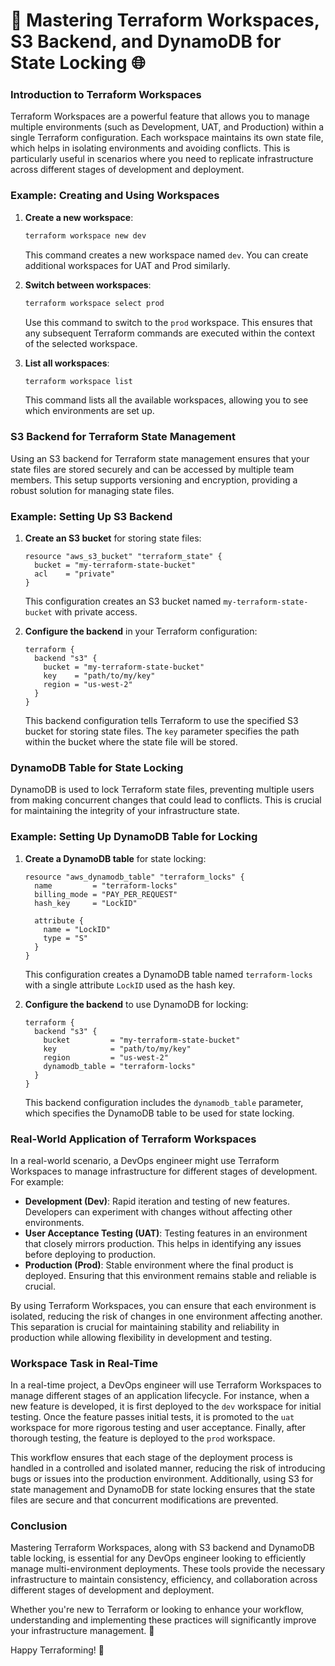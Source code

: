 # 🚀 Mastering Terraform Workspaces, S3 Backend, and DynamoDB for State Locking 🌐

### Introduction to Terraform Workspaces
Terraform Workspaces are a powerful feature that allows you to manage multiple environments (such as Development, UAT, and Production) within a single Terraform configuration. Each workspace maintains its own state file, which helps in isolating environments and avoiding conflicts. This is particularly useful in scenarios where you need to replicate infrastructure across different stages of development and deployment.

### Example: Creating and Using Workspaces
1. **Create a new workspace**:
   ```bash
   terraform workspace new dev
   ```
   This command creates a new workspace named `dev`. You can create additional workspaces for UAT and Prod similarly.

2. **Switch between workspaces**:
   ```bash
   terraform workspace select prod
   ```
   Use this command to switch to the `prod` workspace. This ensures that any subsequent Terraform commands are executed within the context of the selected workspace.

3. **List all workspaces**:
   ```bash
   terraform workspace list
   ```
   This command lists all the available workspaces, allowing you to see which environments are set up.

### S3 Backend for Terraform State Management
Using an S3 backend for Terraform state management ensures that your state files are stored securely and can be accessed by multiple team members. This setup supports versioning and encryption, providing a robust solution for managing state files.

### Example: Setting Up S3 Backend
1. **Create an S3 bucket** for storing state files:
   ```hcl
   resource "aws_s3_bucket" "terraform_state" {
     bucket = "my-terraform-state-bucket"
     acl    = "private"
   }
   ```
   This configuration creates an S3 bucket named `my-terraform-state-bucket` with private access.

2. **Configure the backend** in your Terraform configuration:
   ```hcl
   terraform {
     backend "s3" {
       bucket = "my-terraform-state-bucket"
       key    = "path/to/my/key"
       region = "us-west-2"
     }
   }
   ```
   This backend configuration tells Terraform to use the specified S3 bucket for storing state files. The `key` parameter specifies the path within the bucket where the state file will be stored.

### DynamoDB Table for State Locking
DynamoDB is used to lock Terraform state files, preventing multiple users from making concurrent changes that could lead to conflicts. This is crucial for maintaining the integrity of your infrastructure state.

### Example: Setting Up DynamoDB Table for Locking
1. **Create a DynamoDB table** for state locking:
   ```hcl
   resource "aws_dynamodb_table" "terraform_locks" {
     name         = "terraform-locks"
     billing_mode = "PAY_PER_REQUEST"
     hash_key     = "LockID"

     attribute {
       name = "LockID"
       type = "S"
     }
   }
   ```
   This configuration creates a DynamoDB table named `terraform-locks` with a single attribute `LockID` used as the hash key.

2. **Configure the backend** to use DynamoDB for locking:
   ```hcl
   terraform {
     backend "s3" {
       bucket         = "my-terraform-state-bucket"
       key            = "path/to/my/key"
       region         = "us-west-2"
       dynamodb_table = "terraform-locks"
     }
   }
   ```
   This backend configuration includes the `dynamodb_table` parameter, which specifies the DynamoDB table to be used for state locking.

### Real-World Application of Terraform Workspaces
In a real-world scenario, a DevOps engineer might use Terraform Workspaces to manage infrastructure for different stages of development. For example:
- **Development (Dev)**: Rapid iteration and testing of new features. Developers can experiment with changes without affecting other environments.
- **User Acceptance Testing (UAT)**: Testing features in an environment that closely mirrors production. This helps in identifying any issues before deploying to production.
- **Production (Prod)**: Stable environment where the final product is deployed. Ensuring that this environment remains stable and reliable is crucial.

By using Terraform Workspaces, you can ensure that each environment is isolated, reducing the risk of changes in one environment affecting another. This separation is crucial for maintaining stability and reliability in production while allowing flexibility in development and testing.


### Workspace Task in Real-Time
In a real-time project, a DevOps engineer will use Terraform Workspaces to manage different stages of an application lifecycle. For instance, when a new feature is developed, it is first deployed to the `dev` workspace for initial testing. Once the feature passes initial tests, it is promoted to the `uat` workspace for more rigorous testing and user acceptance. Finally, after thorough testing, the feature is deployed to the `prod` workspace.

This workflow ensures that each stage of the deployment process is handled in a controlled and isolated manner, reducing the risk of introducing bugs or issues into the production environment. Additionally, using S3 for state management and DynamoDB for state locking ensures that the state files are secure and that concurrent modifications are prevented.

### Conclusion
Mastering Terraform Workspaces, along with S3 backend and DynamoDB table locking, is essential for any DevOps engineer looking to efficiently manage multi-environment deployments. These tools provide the necessary infrastructure to maintain consistency, efficiency, and collaboration across different stages of development and deployment.

Whether you're new to Terraform or looking to enhance your workflow, understanding and implementing these practices will significantly improve your infrastructure management. 🌟

Happy Terraforming! 🚀
